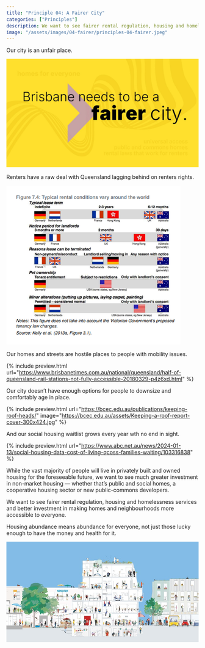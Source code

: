 ```yaml
---
title: "Principle 04: A Fairer City"
categories: ["Principles"]
description: We want to see fairer rental regulation, housing and homelessness services and better investment in making homes and neighbourhoods more accessible to everyone.
image: "/assets/images/04-fairer/principles-04-fairer.jpeg"
---
```


Our city is an unfair place.

![Brisbane needs to be a fairer city.](/assets/images/04-fairer/principles-04-fairer.jpeg)

Renters have a raw deal with Queensland lagging behind on renters rights.

![Graphic of rental conditions. Australian leases are shorter (6-12 months, vs 2-3 years or indefinite). Our notice periods are shorter (1 month, vs 2 or 3). Our leases can be terminated for more reasons. Pets are restricted. Minor alterations, like hanging pictures, are very rare.](/assets/images/04-fairer/fig_7_4_rental_conditions.png)

Our homes and streets are hostile places to people with mobility issues.

{% include preview.html url="https://www.brisbanetimes.com.au/national/queensland/half-of-queensland-rail-stations-not-fully-accessible-20180329-p4z6xd.html" %}

Our city doesn’t have enough options for people to downsize and comfortably age in place.

{% include preview.html url="https://bcec.edu.au/publications/keeping-roof-heads/"   image="https://bcec.edu.au/assets/Keeping-a-roof-report-cover-300x424.jpg" %}

And our social housing waitlist grows every year wth no end in sight. 

{% include preview.html url="https://www.abc.net.au/news/2024-01-13/social-housing-data-cost-of-living-qcoss-families-waiting/103316838" %}

While the vast majority of people will live in privately built and owned housing for the foreseeable future, we want to see much greater investment in non-market housing — whether that’s public and social homes, a cooperative housing sector or new public-commons developers.


We want to see fairer rental regulation, housing and homelessness services and better investment in making homes and neighbourhoods more accessible to everyone.


Housing abundance means abundance for everyone, not just those lucky enough to have the money and health for it.

![Graphic of a building and streetscape cross-section. A wide variety of activities are depicted.](/assets/images/04-fairer/building-cross-section.png)
